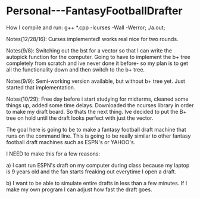 # Personal---FantasyFootballDrafter
How I compile and run: g++ *.cpp -lcurses -Wall -Werror; ./a.out;

Notes(12/28/16):  Curses implemented!  works real nice for two rounds.

Notes(9/8): Switching out the bst for a vector so that I can write the autopick function for the computer. Going to have to implement the b+ tree completely from scratch and ive never done it before- so my plan is to get all the functionality down and then switch to the b+ tree. 

Notes(9/9): Semi-working version available, but without b+ tree yet.  Just started that implementation. 

Notes(10/29):  Free day before i start studying for midterms, cleaned some things up, added some time delays.  Downloaded the ncurses library in order to make my draft board.  So thats the next thing.  Ive decided to put the B+ tree on hold until the draft looks perfect with just the vector.  


The goal here is going to be to make a fantasy football draft machine that runs on the command line.   This is going
to be really similar to other fantasy football draft machines such as ESPN's or YAHOO's.

I NEED to make this for a few reasons:

a) I cant run ESPN's draft on my computer during class because my laptop is 9 years old and the fan starts freaking out everytime I open a draft. 

b) I want to be able to simulate entire drafts in less than a few minutes. If I make my own program I can adjust how fast the draft goes.
